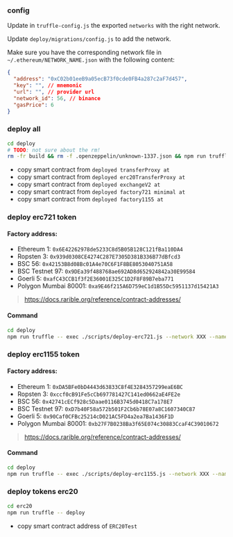 ### config

Update in `truffle-config.js` the exported `networks` with the right network.

Update `deploy/migrations/config.js` to add the network.

Make sure you have the corresponding network file in `~/.ethereum/NETWORK_NAME.json` with the following content:

```json
{
  "address": "0xC02b01eeB9a05ecB73f0cde0FB4a287c2aF7d457",
  "key": "", // mnemonic
  "url": "", // provider url
  "network_id": 56, // binance
  "gasPrice": 6
}
```

### deploy all

```bash
cd deploy
# TODO: not sure about the rm!
rm -fr build && rm -f .openzeppelin/unknown-1337.json && npm run truffle -- migrate --network XXX
```

- copy smart contract from `deployed transferProxy at`
- copy smart contract from `deployed erc20TransferProxy at`
- copy smart contract from `deployed exchangeV2 at`
- copy smart contract from `deployed factory721 minimal at`
- copy smart contract from `deployed factory1155 at`

### deploy erc721 token

#### Factory address:

- Ethereum 1: `0x6E42262978de5233C8d5B05B128C121fBa110DA4`
- Ropsten 3: `0x939d0308CE4274C287E7305D381B336B77dBfcd3`
- BSC 56: `0x42153B8d08Bc01A4e70C6F1F8BE8053040751A58`
- BSC Testnet 97: `0x9DEa39f488768ae692AD8d652924842a30E99584`
- Goerli 5: `0xafC43CCB1f3f2E36001E325C1D2F8F89B7eba771`
- Polygon Mumbai 80001: `0xa9E46f215A6D759eC1d1B55Dc5951137d15421A3`

> https://docs.rarible.org/reference/contract-addresses/

#### Command

```bash
cd deploy
npm run truffle -- exec ./scripts/deploy-erc721.js --network XXX --name "Weentar ERC721" --symbol WNTR721 --baseURI ipfs:/ --factoryAddress 0x42153B8d08Bc01A4e70C6F1F8BE8053040751A58
```

### deploy erc1155 token

#### Factory address:

- Ethereum 1: `0xDA5BFe0bD4443d63833C8f4E3284357299eaE6BC`
- Ropsten 3: `0xccf0cB91Fe5cCb697781427C141ed0662aE4FE2e`
- BSC 56: `0x42741cECf928c5Daae0116B3745d0418C7a178E7`
- BSC Testnet 97: `0xD7b40F58a572b501F2Cb6b78E07a8C1607340C87`
- Goerli 5: `0x90Caf0CFBc25214cD021AC5FD4a2ea7Ba1436F1D`
- Polygon Mumbai 80001: `0xb27F7B0238Ba3f65E074c30883CcaF4C39010672`

> https://docs.rarible.org/reference/contract-addresses/

#### Command

```bash
cd deploy
npm run truffle -- exec ./scripts/deploy-erc1155.js --network XXX --name "Weentar ERC1155" --symbol WNTR1155 --baseURI ipfs:/ --factoryAddress 0x42741cECf928c5Daae0116B3745d0418C7a178E7
```

### deploy tokens erc20

```bash
cd erc20
npm run truffle -- deploy
```

- copy smart contract address of `ERC20Test`
